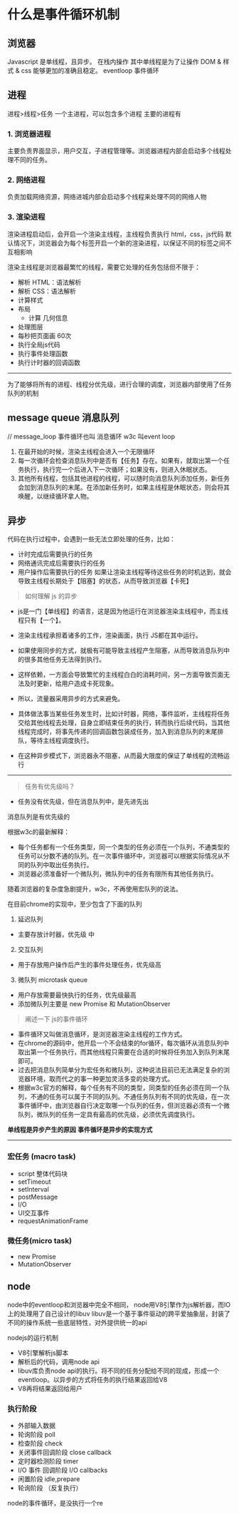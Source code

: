 #  什么是事件循环机制

## 浏览器 
Javascript 是单线程，且异步。 在栈内操作
其中单线程是为了让操作 DOM & 样式 & css 能够更加的准确且稳定。
eventloop 事件循环


## 进程
进程>线程>任务
一个主进程，可以包含多个进程
主要的进程有
### 1. 浏览器进程
主要负责界面显示，用户交互，子进程管理等。浏览器进程内部会启动多个线程处理不同的任务。
### 2. 网络进程
负责加载网络资源，网络进城内部会启动多个线程来处理不同的网络人物

### 3. 渲染进程
渲染进程启动后，会开启一个渲染主线程，主线程负责执行 html，css，js代码
默认情况下，浏览器会为每个标签开启一个新的渲染进程，以保证不同的标签之间不互相影响

渲染主线程是浏览器最繁忙的线程，需要它处理的任务包括但不限于：
* 解析 HTML：语法解析
* 解析 CSS：语法解析
* 计算样式
* 布局
  * 计算 几何信息
* 处理图层
* 每秒把页面画 60次
* 执行全局js代码
* 执行事件处理函数
* 执行计时器的回调函数


----

为了能够将所有的进程、线程分优先级，进行合理的调度，浏览器内部使用了任务队列的机制

## message queue  消息队列 
// message_loop  事件循环也叫  消息循环   w3c 叫event loop
1. 在最开始的时候，渲染主线程会进入一个无限循环
2. 每一次循环会检查消息队列中是否有【任务】存在。如果有，就取出第一个任务执行，执行完一个后进入下一次循环；如果没有，则进入休眠状态。
3. 其他所有线程，包括其他进程的线程，可以随时向消息队列添加任务，新任务会加到消息队列的末尾。在添加新任务时，如果主线程是休眠状态，则会将其唤醒，以继续循环拿人物。

## 异步
代码在执行过程中，会遇到一些无法立即处理的任务，比如：
  * 计时完成后需要执行的任务
  * 网络通讯完成后需要执行的任务
  * 用户操作后需要执行的任务
如果让渲染主线程等待这些任务的时机达到，就会导致主线程长期处于【阻塞】的状态，从而导致浏览器【卡死】


> 如何理解 js 的异步
* js是一门【单线程】的语言，这是因为他运行在浏览器渲染主线程中，而主线程只有【一个】。
* 渲染主线程承担着诸多的工作，渲染画面，执行 JS都在其中运行。
* 如果使用同步的方式，就极有可能导致主线程产生阻塞，从而导致消息队列中的很多其他任务无法得到执行。
* 这样依赖，一方面会导致繁忙的主线程白白的消耗时间，另一方面导致页面无法及时更新，给用户造成卡死现象。

* 所以，流量器采用异步的方式来避免。
* 具体做法事当某些任务发生时，比如计时器，网络，事件监听，主线程将任务交给其他线程去处理，自身立即结束任务的执行，转而执行后续代码，当其他线程完成时，将事先传递的回调函数包装成任务，加入到消息队列的末尾排队，等待主线程调度执行。
* 在这种异步模式下，浏览器永不阻塞，从而最大限度的保证了单线程的流畅运行



---

> 任务有优先级吗？
* 任务没有优先级，但在消息队列中，是先进先出

消息队列是有优先级的

根据w3c的最新解释：
* 每个任务都有一个任务类型，同一个类型的任务必须在一个队列，不通类型的任务可以分数不通的队列。在一次事件循环中，浏览器可以根据实际情况从不同的队列中取出任务执行。
* 浏览器必须准备好一个微队列，微队列中的任务有限所有其他任务执行。


随着浏览器的复杂度急剧提升，w3c，不再使用宏队列的说法。



在目前chrome的实现中，至少包含了下面的队列
1. 延迟队列
  * 主要存放计时器，优先级 中
2. 交互队列
  * 用于存放用户操作后产生的事件处理任务，优先级高
3. 微队列 microtask queue
  * 用户存放需要最快执行的任务，优先级最高
  * 添加微队列主要是 new Promise 和 MutationObserver

> 阐述一下 js的事件循环
* 事件循环又叫做消息循环，是浏览器渲染主线程的工作方式。
* 在chrome的源码中，他开启一个不会结束的for循环，每次循环从消息队列中取出第一个任务执行，而其他线程只需要在合适的时候将任务加入到队列末尾即可。
* 过去把消息队列简单分为宏任务和微队列，这种说法目前已无法满足复杂的浏览器环境，取而代之的事一种更加灵活多变的处理方式。
* 根据w3c官方的解释，每个任务有不同的类型，同类型的任务必须在同一个队列，不通的任务可以属于不同的队列。不通任务队列有不同的优先级，在一次事件循环中，由浏览器自行决定取哪一个队列的任务，但浏览器必须有一个微队列，微队列的任务一定具有最高的优先级，必须优先调度执行。


**单线程是异步产生的原因**
**事件循环是异步的实现方式**

---

### 宏任务 (macro task)
* script 整体代码块
* setTimeout 
* setInterval
* postMessage
* I/O
* UI交互事件
* requestAnimationFrame

### 微任务(micro task)
* new Promise
* MutationObserver


## node
node中的eventloop和浏览器中完全不相同， node用V8引擎作为js解析器，而IO上的处理用了自己设计的libuv
  libuv是一个基于事件驱动的跨平爱抽象层，封装了不同的操作系统一些底层特性，对外提供统一的api

nodejs的运行机制
* V8引擎解析js脚本
* 解析后的代码，调用node api
* libuv库负责node api的执行。将不同的任务分配给不同的现成，形成一个eventloop。以异步的方式将任务的执行结果返回给V8
* V8再将结果返回给用户
 
### 执行阶段
* 外部输入数据
* 轮询阶段 poll
* 检查阶段 check
* 关闭事件回调阶段 close callback
* 定时器检测阶段 timer
* I/O 事件 回调阶段  I/O callbacks
* 闲置阶段 idle,prepare
* 轮询阶段 （反复执行）

node的事件循环，是没执行一个re

